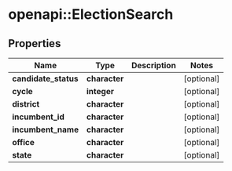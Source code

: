 # openapi::ElectionSearch


## Properties
Name | Type | Description | Notes
------------ | ------------- | ------------- | -------------
**candidate_status** | **character** |  | [optional] 
**cycle** | **integer** |  | [optional] 
**district** | **character** |  | [optional] 
**incumbent_id** | **character** |  | [optional] 
**incumbent_name** | **character** |  | [optional] 
**office** | **character** |  | [optional] 
**state** | **character** |  | [optional] 


